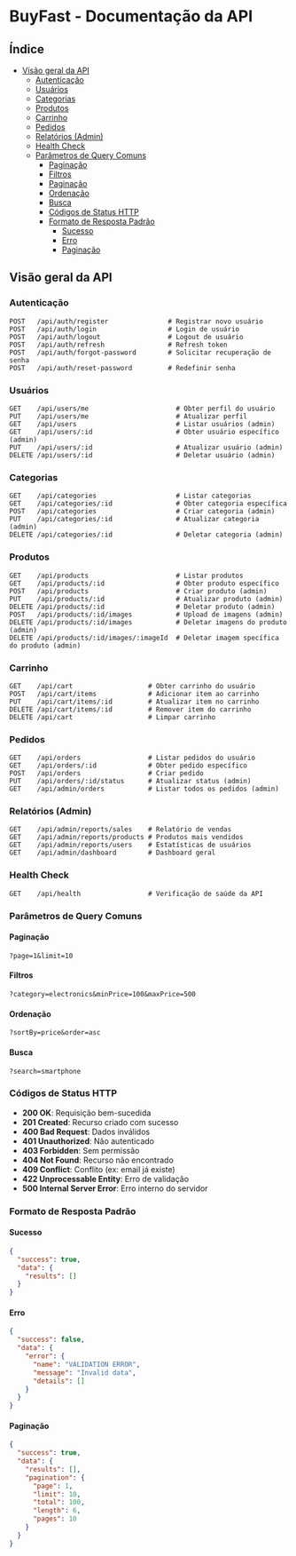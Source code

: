 # BuyFast - Documentação da API

## Índice

- [Visão geral da API](#visão-geral-da-api)
  - [Autenticação](#autenticação)
  - [Usuários](#usuários)
  - [Categorias](#categorias)
  - [Produtos](#produtos)
  - [Carrinho](#carrinho)
  - [Pedidos](#pedidos)
  - [Relatórios (Admin)](#relatórios-admin)
  - [Health Check](#health-check)
  - [Parâmetros de Query Comuns](#parâmetros-de-query-comuns)
    - [Paginação](#paginação)
    - [Filtros](#paginação)
    - [Paginação](#paginação)
    - [Ordenação](#ordenação)
    - [Busca](#busca)
    - [Códigos de Status HTTP](#códigos-de-status-http)
    - [Formato de Resposta Padrão](#formato-de-resposta-padrão)
      - [Sucesso](#sucesso)
      - [Erro](#erro)
      - [Paginação](#paginação)

## Visão geral da API

### Autenticação

```http
POST   /api/auth/register               # Registrar novo usuário
POST   /api/auth/login                  # Login de usuário
POST   /api/auth/logout                 # Logout de usuário
POST   /api/auth/refresh                # Refresh token
POST   /api/auth/forgot-password        # Solicitar recuperação de senha
POST   /api/auth/reset-password         # Redefinir senha
```

### Usuários

```http
GET    /api/users/me                      # Obter perfil do usuário
PUT    /api/users/me                      # Atualizar perfil
GET    /api/users                         # Listar usuários (admin)
GET    /api/users/:id                     # Obter usuário específico (admin)
PUT    /api/users/:id                     # Atualizar usuário (admin)
DELETE /api/users/:id                     # Deletar usuário (admin)
```

### Categorias

```http
GET    /api/categories                    # Listar categorias
GET    /api/categories/:id                # Obter categoria específica
POST   /api/categories                    # Criar categoria (admin)
PUT    /api/categories/:id                # Atualizar categoria (admin)
DELETE /api/categories/:id                # Deletar categoria (admin)
```

### Produtos

```http
GET    /api/products                      # Listar produtos
GET    /api/products/:id                  # Obter produto específico
POST   /api/products                      # Criar produto (admin)
PUT    /api/products/:id                  # Atualizar produto (admin)
DELETE /api/products/:id                  # Deletar produto (admin)
POST   /api/products/:id/images           # Upload de imagens (admin)
DELETE /api/products/:id/images           # Deletar imagens do produto (admin)
DELETE /api/products/:id/images/:imageId  # Deletar imagem specífica do produto (admin)
```

### Carrinho

```http
GET    /api/cart                   # Obter carrinho do usuário
POST   /api/cart/items             # Adicionar item ao carrinho
PUT    /api/cart/items/:id         # Atualizar item no carrinho
DELETE /api/cart/items/:id         # Remover item do carrinho
DELETE /api/cart                   # Limpar carrinho
```

### Pedidos

```http
GET    /api/orders                 # Listar pedidos do usuário
GET    /api/orders/:id             # Obter pedido específico
POST   /api/orders                 # Criar pedido
PUT    /api/orders/:id/status      # Atualizar status (admin)
GET    /api/admin/orders           # Listar todos os pedidos (admin)
```

### Relatórios (Admin)

```http
GET    /api/admin/reports/sales    # Relatório de vendas
GET    /api/admin/reports/products # Produtos mais vendidos
GET    /api/admin/reports/users    # Estatísticas de usuários
GET    /api/admin/dashboard        # Dashboard geral
```

### Health Check

```http
GET    /api/health                 # Verificação de saúde da API
```

### Parâmetros de Query Comuns

#### Paginação

```url
?page=1&limit=10
```

#### Filtros

```url
?category=electronics&minPrice=100&maxPrice=500
```

#### Ordenação

```url
?sortBy=price&order=asc
```

#### Busca

```url
?search=smartphone
```

### Códigos de Status HTTP

- **200 OK**: Requisição bem-sucedida
- **201 Created**: Recurso criado com sucesso
- **400 Bad Request**: Dados inválidos
- **401 Unauthorized**: Não autenticado
- **403 Forbidden**: Sem permissão
- **404 Not Found**: Recurso não encontrado
- **409 Conflict**: Conflito (ex: email já existe)
- **422 Unprocessable Entity**: Erro de validação
- **500 Internal Server Error**: Erro interno do servidor

### Formato de Resposta Padrão

#### Sucesso

```json
{
  "success": true,
  "data": {
    "results": []
  }
}
```

#### Erro

```json
{
  "success": false,
  "data": {
    "error": {
      "name": "VALIDATION ERROR",
      "message": "Invalid data",
      "details": []
    }
  }
}
```

#### Paginação

```json
{
  "success": true,
  "data": {
    "results": [],
    "pagination": {
      "page": 1,
      "limit": 10,
      "total": 100,
      "length": 6,
      "pages": 10
    }
  }
}
```

